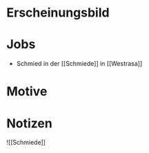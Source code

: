 # Erscheinungsbild



# Jobs

- Schmied in der [[Schmiede]] in [[Westrasa]]

# Motive



# Notizen

![[Schmiede]]